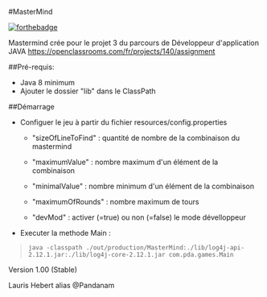 #MasterMind

[![forthebadge](https://forthebadge.com/images/badges/made-with-java.svg)](https://forthebadge.com)

Mastermind crée pour le projet 3 du parcours de Développeur d'application JAVA
https://openclassrooms.com/fr/projects/140/assignment

##Pré-requis:
- Java 8 minimum
- Ajouter le dossier "lib" dans le ClassPath


##Démarrage 
- Configuer le jeu à partir du fichier resources/config.properties
 
  - "sizeOfLineToFind" : quantité de nombre de la combinaison du mastermind
 
  - "maximumValue" : nombre maximum d'un élément de la combinaison
  
  - "minimalValue" : nombre minimum d'un élément de la combinaison
  
  - "maximumOfRounds" : nombre maximum de tours
  
  - "devMod" : activer (=true) ou non (=false) le mode dévelloppeur
  
- Executer la methode Main :
>`java -classpath ./out/production/MasterMind:./lib/log4j-api-2.12.1.jar:./lib/log4j-core-2.12.1.jar com.pda.games.Main`


Version 1.00 (Stable)

Lauris Hebert alias @Pandanam